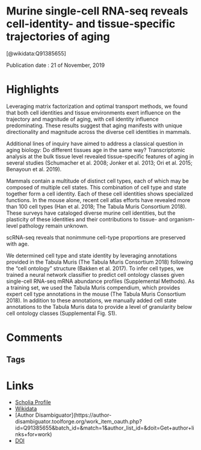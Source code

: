 
Murine single-cell RNA-seq reveals cell-identity- and tissue-specific trajectories of aging
===========================================================================================
  
  [@wikidata:Q91385655]  
  
Publication date : 21 of November, 2019  

# Highlights
Leveraging matrix factorization and optimal transport methods, we found that both cell identities and tissue environments exert influence on the trajectory and magnitude of aging, with cell identity influence predominating. These results suggest that aging manifests with unique directionality and magnitude across the diverse cell identities in mammals.

Additional lines of inquiry have aimed to address a classical question in aging biology: Do different tissues age in the same way? Transcriptomic analysis at the bulk tissue level revealed tissue-specific features of aging in several studies (Schumacher et al. 2008; Jonker et al. 2013; Ori et al. 2015; Benayoun et al. 2019).

Mammals contain a multitude of distinct cell types, each of which may be composed of multiple cell states. This combination of cell type and state together form a cell identity. Each of these cell identities shows specialized functions. In the mouse alone, recent cell atlas efforts have revealed more than 100 cell types (Han et al. 2018; The Tabula Muris Consortium 2018). These surveys have cataloged diverse murine cell identities, but the plasticity of these identities and their contributions to tissue- and organism-level pathology remain unknown.

scRNA-seq reveals that nonimmune cell-type proportions are preserved with age.

We determined cell type and state identity by leveraging annotations provided in the Tabula Muris (The Tabula Muris Consortium 2018) following the “cell ontology” structure (Bakken et al. 2017).
To infer cell types, we trained a neural network classifier to predict cell ontology classes given single-cell RNA-seq mRNA abundance profiles (Supplemental Methods). As a training set, we used the Tabula Muris compendium, which provides expert cell type annotations in the mouse (The Tabula Muris Consortium 2018). In addition to these annotations, we manually added cell state annotations to the Tabula Muris data to provide a level of granularity below cell ontology classes (Supplemental Fig. S1). 


# Comments

## Tags

# Links
  
 * [Scholia Profile](https://scholia.toolforge.org/work/Q91385655)  
 * [Wikidata](https://www.wikidata.org/wiki/Q91385655)  
 * [Author Disambiguator](https://author-
disambiguator.toolforge.org/work_item_oauth.php?id=Q91385655&batch_id=&match=1&author_list_id=&doit=Get+author+links+for+work)  
 * [DOI](https://doi.org/10.1101/GR.253880.119)  
